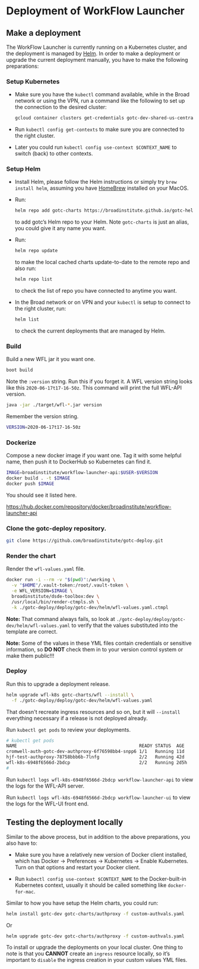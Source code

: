 # Deployment of WorkFlow Launcher

## Make a deployment

The WorkFlow Launcher is currently running on a Kubernetes cluster,
and the deployment is managed by [Helm](https://helm.sh/docs/intro/install/).
In order to make a deployment or upgrade the current deployment manually,
you have to make the following preparations:

### Setup Kubernetes

- Make sure you have the `kubectl` command available,
  while in the Broad network or using the VPN,
  run a command like the following
  to set up the connection to the desired cluster:

  ```bash
  gcloud container clusters get-credentials gotc-dev-shared-us-central1-a --zone us-central1-a --project broad-gotc-dev
  ```

- Run `kubectl config get-contexts` to make sure you are connected
  to the right cluster.

- Later you could run `kubectl config use-context $CONTEXT_NAME`
  to switch (back) to other contexts.

### Setup Helm

- Install Helm,
  please follow the Helm instructions
  or simply try `brew install helm`,
  assuming you have [HomeBrew](https://brew.sh/)
  installed on your MacOS.

- Run:

  ```bash
  helm repo add gotc-charts https://broadinstitute.github.io/gotc-helm-repo/
  ```
  to add gotc’s Helm repo to your Helm.
  Note `gotc-charts` is just an alias, you could give it any name you want.

- Run:

  ```bash
  helm repo update
  ```
  to make the local cached charts update-to-date
  to the remote repo and also run:

  ```bash
  helm repo list
  ```
  to check the list of repo you have connected to anytime you want.

- In the Broad network or on VPN and your `kubectl`
  is setup to connect to the right cluster,  run:

  ```bash
  helm list
  ```
  to check the current deployments that are managed by Helm.

### Build

Build a new WFL jar it you want one.

```bash
boot build
```

Note the `:version` string.
Run this if you forget it.
A WFL version string looks like this `2020-06-17t17-16-50z`.
This command will print the full WFL-API version.

``` bash
java -jar ./target/wfl-*.jar version
```

Remember the version string.

``` bash
VERSION=2020-06-17t17-16-50z
```

### Dockerize

Compose a new docker image if you want one.
Tag it with some helpful name,
then push it to DockerHub
so Kubernetes can find it.

```bash
IMAGE=broadinstitute/workflow-launcher-api:$USER-$VERSION
docker build . -t $IMAGE
docker push $IMAGE
```

You should see it listed here.

https://hub.docker.com/repository/docker/broadinstitute/workflow-launcher-api

### Clone the gotc-deploy repository.

``` bash
git clone https://github.com/broadinstitute/gotc-deploy.git
```

### Render the chart

Render the `wfl-values.yaml` file.

``` bash
docker run -i --rm -v "$(pwd)":/working \
  -v "$HOME"/.vault-token:/root/.vault-token \
  -e WFL_VERSION=$IMAGE \
  broadinstitute/dsde-toolbox:dev \
  /usr/local/bin/render-ctmpls.sh \
  -k ./gotc-deploy/deploy/gotc-dev/helm/wfl-values.yaml.ctmpl
```

**Note:**
That command always fails,
so look at `./gotc-deploy/deploy/gotc-dev/helm/wfl-values.yaml`
to verify that the values
substituted into the template are correct.

**Note:**
Some of the values in these YML files
contain credentials or sensitive information,
so **DO NOT** check them in
to your version control system
or make them public!!!

### Deploy

Run this to upgrade a deployment release.

```bash
helm upgrade wfl-k8s gotc-charts/wfl --install \
  -f ./gotc-deploy/deploy/gotc-dev/helm/wfl-values.yaml
```

That doesn't recreate ingress resources and so on,
but it will `--install` everything necessary
if a release is not deployed already.

Run `kubectl get pods` to review your deployments.

``` bash
# kubectl get pods
NAME                                              READY STATUS  AGE
cromwell-auth-gotc-dev-authproxy-6f76598bb4-snpp6 1/1   Running 11d
hjf-test-authproxy-78758bbb6b-7lnfg               2/2   Running 42d
wfl-k8s-6948f6566d-2bdcp                          2/2   Running 2d5h
#
```

Run `kubectl logs wfl-k8s-6948f6566d-2bdcp workflow-launcher-api`
to view the logs for the WFL-API server.

Run `kubectl logs wfl-k8s-6948f6566d-2bdcp workflow-launcher-ui`
to view the logs for the WFL-UI front end.

[//]: # (tbl stopped fixing stuff here.)

## Testing the deployment locally

Similar to the above process,
but in addition to the above preparations,
you also have to:

- Make sure you have a relatively new version of Docker client installed,
  which has Docker -> Preferences -> Kubernetes -> Enable Kubernetes.
  Turn on that options and restart your Docker client.

- Run `kubectl config use-context $CONTEXT_NAME`
  to the Docker-built-in Kubernetes context,
  usually it should be called something like `docker-for-mac`.

Similar to how you have setup the Helm charts, you could run:

```bash
helm install gotc-dev gotc-charts/authproxy -f custom-authvals.yaml
```

Or

```bash
helm upgrade gotc-dev gotc-charts/authproxy -f custom-authvals.yaml
```

To install or upgrade the deployments on your local cluster.
One thing to note is that you **CANNOT** create
an `ingress` resource locally,
so it’s important to `disable` the ingress creation
in your custom values YML files.
